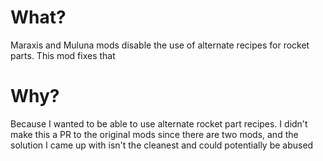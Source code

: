# What?

Maraxis and Muluna mods disable the use of alternate recipes for rocket parts.
This mod fixes that

# Why?

Because I wanted to be able to use alternate rocket part recipes. I didn't make this a PR to the original mods since there are two mods, and the solution I came up with isn't the cleanest and could potentially be abused
